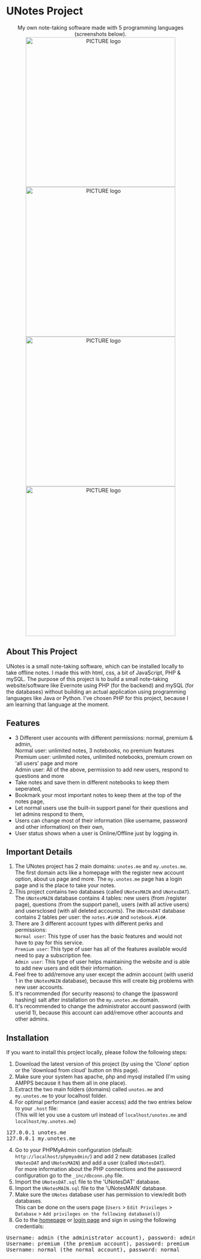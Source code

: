 # UNotes Project
<p align="center">My own note-taking software made with 5 programming languages (screenshots below).<br>
  <img alt="PICTURE logo" src="https://user-images.githubusercontent.com/18640201/56651894-563eff80-668a-11e9-9f90-905e0ff8e1ed.png" width="400">
  <img alt="PICTURE logo" src="https://user-images.githubusercontent.com/18640201/56652031-a322d600-668a-11e9-99d1-3648257ceb17.png" width="400">
  <img alt="PICTURE logo" src="https://user-images.githubusercontent.com/18640201/56652160-fac14180-668a-11e9-8b84-9f31cefc6dac.png" width="400">
  <img alt="PICTURE logo" src="https://user-images.githubusercontent.com/18640201/56652220-25ab9580-668b-11e9-964a-b8214b89372f.png" width="400">
</p>

## About This Project
UNotes is a small note-taking software, which can be installed locally to take offline notes. I made this with html, css, a bit of JavaScript, PHP &amp; mySQL. The purpose of this project is to build a small note-taking website/software like Evernote using PHP (for the backend) and mySQL (for the databases) without building an actual application using programming languages like Java or Python. I've chosen PHP for this project, because I am learning that language at the moment.

## Features
<ul>
  <li>3 Different user accounts with different permissions: normal, premium &amp; admin,<br>
  Normal user: unlimited notes, 3 notebooks, no premium features<br>
  Premium user: unlimited notes, unlimited notebooks, premium crown on 'all users' page and more<br>
  Admin user: All of the above, permission to add new users, respond to questions and more
  </li>
  <li>Take notes and save them in different notebooks to keep them seperated,</li>
  <li>Bookmark your most important notes to keep them at the top of the notes page,</li>
  <li>Let normal users use the built-in support panel for their questions and let admins respond to them,</li>
  <li>Users can change most of their information (like username, password and other information) on their own,</li>
  <li>User status shows when a user is Online/Offline just by logging in.</li>
</ul>

## Important Details
1. The UNotes project has 2 main domains: ```unotes.me``` and ```my.unotes.me```. The first domain acts like a homepage with the register new account option, about us page and more. The ```my.unotes.me``` page has a login page and is the place to take your notes.
2. This project contains two databases (called ```UNotesMAIN``` and ```UNotesDAT```). The ```UNotesMAIN``` database contains 4 tables: new users (from /register page), questions (from the support panel), users (with all active users) and usersclosed (with all deleted accounts). The ```UNotesDAT``` database contains 2 tables per user: the ```notes.#id#``` and ```notebook.#id#```.
3. There are 3 different account types with different perks and permissions:<br>
```Normal user```: This type of user has the basic features and would not have to pay for this service.<br>
```Premium user```: This type of user has all of the features available would need to pay a subscription fee.<br>
```Admin user```: This type of user helps maintaining the website and is able to add new users and edit their information.
4. Feel free to add/remove any user except the admin account (with userid 1 in the ```UNotesMAIN``` database), because this will create big problems with new user accounts.
5. It's recommended (for security reasons) to change the (password hashing) salt after installation on the ```my.unotes.me``` domain.
6. It's recommended to change the administrator account password (with userid 1), because this account can add/remove other accounts and other admins.

## Installation
If you want to install this project locally, please follow the following steps:
1. Download the latest version of this project (by using the 'Clone' option or the 'download from cloud' button on this page).
2. Make sure your system has apache, php and mysql installed (I'm using AMPPS because it has them all in one place).
3. Extract the two main folders (domains) called ```unotes.me``` and ```my.unotes.me``` to your localhost folder.
3. For optimal performance (and easier access) add the two entries below to your ```.host``` file:<br>
(This will let you use a custom url instead of ```localhost/unotes.me``` and ```localhost/my.unotes.me```)
<pre>127.0.0.1 unotes.me
127.0.0.1 my.unotes.me</pre>
4. Go to your PHPMyAdmin configuration (default: ```http://localhost/phpmyadmin/```) and add 2 new databases (called ```UNotesDAT``` and ```UNotesMAIN```) and add a user (called ```UNotesDAT```).<br>
For more information about the PHP connections and the password configuration go to the ```_inc/dbconn.php``` file.
5. Import the ```UNotesDAT.sql``` file to the 'UNotesDAT' database.
6. Import the ```UNotesMAIN.sql``` file to the 'UNotesMAIN' database.
7. Make sure the ```UNotes``` database user has permission to view/edit both databases.<br>
This can be done on the users page (```Users``` > ```Edit Privileges``` > ```Database``` > ```Add privileges on the following database(s)```)
6. Go to the <a href="http://unotes.me" target="_blank">homepage</a> or <a href="http://my.unotes.me" target="_blank">login page</a> and sign in using the following credentials:
<pre>Username: admin (the administrator account), password: admin
Username: premium (the premium account), password: premium
Username: normal (the normal account), password: normal</pre>
